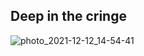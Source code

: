 ## Deep in the cringe
![photo_2021-12-12_14-54-41](https://user-images.githubusercontent.com/22433371/145713172-5291c5cd-b75e-4c04-bdb9-c0df193c396a.jpg)
